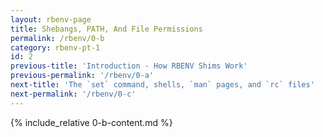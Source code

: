 ```yaml
---
layout: rbenv-page
title: Shebangs, PATH, And File Permissions
permalink: /rbenv/0-b
category: rbenv-pt-1
id: 2
previous-title: 'Introduction - How RBENV Shims Work'
previous-permalink: '/rbenv/0-a'
next-title: 'The `set` command, shells, `man` pages, and `rc` files'
next-permalink: '/rbenv/0-c'
---
```


{% include_relative 0-b-content.md %}
